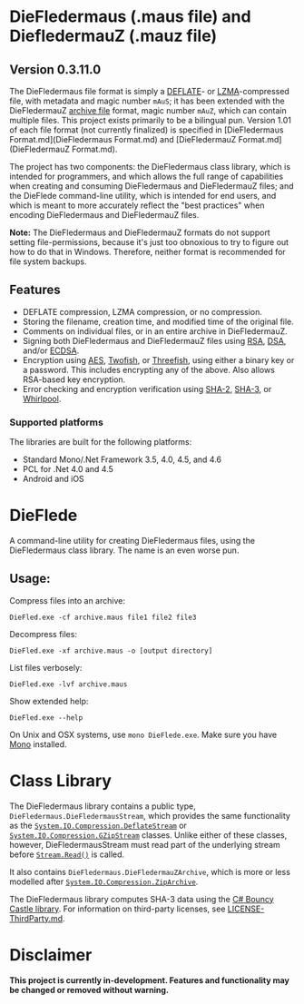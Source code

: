 ﻿DieFledermaus (.maus file) and DiefledermauZ (.mauz file)
=========================================================
Version 0.3.11.0
----------------
The DieFledermaus file format is simply a [DEFLATE](https://en.wikipedia.org/wiki/DEFLATE)- or [LZMA](https://en.wikipedia.org/wiki/Lempel%E2%80%93Ziv%E2%80%93Markov_chain_algorithm)-compressed file, with metadata and magic number `mAuS`; it has been extended with the DieFledermauZ [archive file](https://en.wikipedia.org/wiki/Archive_file) format, magic number `mAuZ`, which can contain multiple files. This project exists primarily to be a bilingual pun. Version 1.01 of each file format (not currently finalized) is specified in [DieFledermaus Format.md](DieFledermaus Format.md) and [DieFledermauZ Format.md](DieFledermauZ Format.md).

The project has two components: the DieFledermaus class library, which is intended for programmers, and which allows the full range of capabilities when creating and consuming DieFledermaus and DieFledermauZ files; and the DieFlede command-line utility, which is intended for end users, and which is meant to more accurately reflect the "best practices" when encoding DieFledermaus and DieFledermauZ files.

**Note:** The DieFledermaus and DieFledermauZ formats do not support setting file-permissions, because it's just too obnoxious to try to figure out how to do that in Windows. Therefore, neither format is recommended for file system backups.

Features
--------
* DEFLATE compression, LZMA compression, or no compression.
* Storing the filename, creation time, and modified time of the original file.
* Comments on individual files, or in an entire archive in DieFledermauZ.
* Signing both DieFledermaus and DieFledermauZ files using [RSA](https://en.wikipedia.org/wiki/RSA_%28cryptosystem%29), [DSA](https://en.wikipedia.org/wiki/Digital_Signature_Algorithm), and/or [ECDSA](https://en.wikipedia.org/wiki/Elliptic_Curve_Digital_Signature_Algorithm).
* Encryption using [AES](https://en.wikipedia.org/wiki/Advanced_Encryption_Standard), [Twofish](https://en.wikipedia.org/wiki/Twofish), or [Threefish](https://en.wikipedia.org/wiki/Threefish), using either a binary key or a password. This includes encrypting any of the above. Also allows RSA-based key encryption.
* Error checking and encryption verification using [SHA-2](https://en.wikipedia.org/wiki/SHA-2), [SHA-3](https://en.wikipedia.org/wiki/SHA-3), or [Whirlpool](https://en.wikipedia.org/wiki/Whirlpool_%28cryptography%29).

### Supported platforms
The libraries are built for the following platforms:

* Standard Mono/.Net Framework 3.5, 4.0, 4.5, and 4.6
* PCL for .Net 4.0 and 4.5
* Android and iOS

DieFlede
========
A command-line utility for creating DieFledermaus files, using the DieFledermaus class library. The name is an even worse pun.

Usage:
------
Compress files into an archive:
```
DieFled.exe -cf archive.maus file1 file2 file3
```

Decompress files:
```
DieFled.exe -xf archive.maus -o [output directory]
```

List files verbosely:
```
DieFled.exe -lvf archive.maus
```

Show extended help:
```
DieFled.exe --help
```

On Unix and OSX systems, use `mono DieFlede.exe`. Make sure you have [Mono](http://www.mono-project.com/) installed.

Class Library
=============
The DieFledermaus library contains a public type, `DieFledermaus.DieFledermausStream`, which provides the same functionality as the [`System.IO.Compression.DeflateStream`](https://msdn.microsoft.com/en-us/library/system.io.compression.deflatestream.aspx) or [`System.IO.Compression.GZipStream`](https://msdn.microsoft.com/en-us/library/system.io.compression.gzipstream.aspx) classes. Unlike either of these classes, however, DieFledermausStream must read part of the underlying stream before [`Stream.Read()`](https://msdn.microsoft.com/en-us/library/system.io.stream.read%28v=vs.110%29.aspx) is called.

It also contains `DieFledermaus.DieFledermauZArchive`, which is more or less modelled after [`System.IO.Compression.ZipArchive`](https://msdn.microsoft.com/en-us/library/system.io.compression.ziparchive.aspx).

The DieFledermaus library computes SHA-3 data using the [C# Bouncy Castle library](http://www.bouncycastle.org/). For information on third-party licenses, see [LICENSE-ThirdParty.md](LICENSE-ThirdParty.md).

Disclaimer
==========
**This project is currently in-development. Features and functionality may be changed or removed without warning.**
